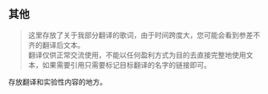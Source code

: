 ## 其他

> 这里存放了关于我部分翻译的歌词，由于时间跨度大，您可能会看到参差不齐的翻译后文本。<br/>
> 翻译仅供正常交流使用，不能以任何盈利方式为目的去直接完整地使用文本，如果需要引用只需要标记目标翻译的名字的链接即可。

存放翻译和实验性内容的地方。
